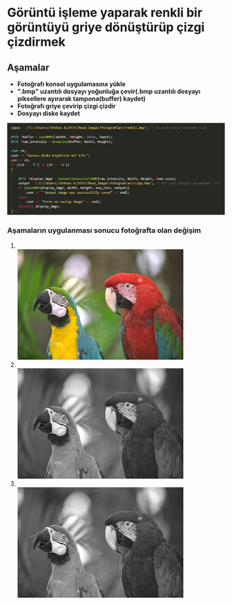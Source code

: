 <h1>Görüntü işleme yaparak renkli bir görüntüyü griye dönüştürüp çizgi çizdirmek</h1>

<h2>Aşamalar</h2>

<b>
<ul>
<li>
Fotoğrafı konsol uygulamasına yükle
</li>
<li>
".bmp" uzantılı dosyayı yoğunluğa çevir(.bmp uzantılı dosyayı piksellere ayırarak tampona(buffer) kaydet)
</li>
<li>
Fotoğrafı griye çevirip çizgi çizdir
</li>
<li>
Dosyayı diske kaydet
</li>
</ul>
<img src="fotograflar/kod.jpg" alt="kodun tam goruntusu">
</b>

<h3>Aşamaların uygulanması sonucu fotoğrafta olan değişim</h3>

<ol>
<li>
</br>
<img src="fotograflar/renkli.bmp" alt="renkli goruntu">
</li>
<li>
</br>
<img src="fotograflar/copy1.bmp" alt="gri goruntu">
</li>
<li>
</br>
<img src="fotograflar/copy.bmp" alt="cizgili gri goruntu">
</li>
</ol>

